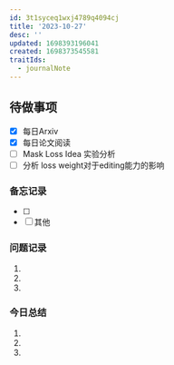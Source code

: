 ```yaml
---
id: 3t1syceq1wxj4789q4094cj
title: '2023-10-27'
desc: ''
updated: 1698393196041
created: 1698373545581
traitIds:
  - journalNote
---
```



## 待做事项

- [x]  每日Arxiv
- [x]  每日论文阅读
- [ ]  Mask Loss Idea 实验分析
  - [ ]  分析 loss weight对于editing能力的影响 

### 备忘记录
- [ ] 
- [ ] 其他

### 问题记录

1.
2.
3.


### 今日总结

1.
2.
3.
